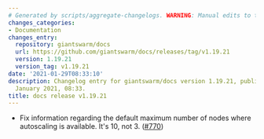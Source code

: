 ```yaml
---
# Generated by scripts/aggregate-changelogs. WARNING: Manual edits to this files will be overwritten.
changes_categories:
- Documentation
changes_entry:
  repository: giantswarm/docs
  url: https://github.com/giantswarm/docs/releases/tag/v1.19.21
  version: 1.19.21
  version_tag: v1.19.21
date: '2021-01-29T08:33:10'
description: Changelog entry for giantswarm/docs version 1.19.21, published on 29
  January 2021, 08:33.
title: docs release v1.19.21
---
```


 - Fix information regarding the default maximum number of nodes where autoscaling is available. It's 10,  not 3. ([#770](https://github.com/giantswarm/docs/pull/770))
